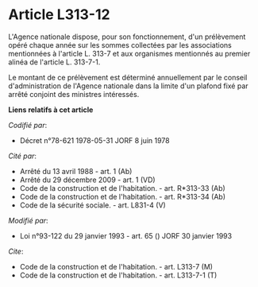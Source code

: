 # Article L313-12

L'Agence nationale dispose, pour son fonctionnement, d'un prélèvement opéré chaque année sur les sommes collectées par les
associations mentionnées à l'article L. 313-7 et aux organismes mentionnés au premier alinéa de l'article L. 313-7-1.

Le montant de ce prélèvement est déterminé annuellement par le conseil d'administration de l'Agence nationale dans la limite
d'un plafond fixé par arrêté conjoint des ministres intéressés.

**Liens relatifs à cet article**

_Codifié par_:

  - Décret n°78-621 1978-05-31 JORF 8 juin 1978

_Cité par_:

  - Arrêté du 13 avril 1988 - art. 1 (Ab)
  - Arrêté du 29 décembre 2009 - art. 1 (VD)
  - Code de la construction et de l'habitation. - art. R*313-33 (Ab)
  - Code de la construction et de l'habitation. - art. R*313-34 (Ab)
  - Code de la sécurité sociale. - art. L831-4 (V)

_Modifié par_:

  - Loi n°93-122 du 29 janvier 1993 - art. 65 () JORF 30 janvier 1993

_Cite_:

  - Code de la construction et de l'habitation. - art. L313-7 (M)
  - Code de la construction et de l'habitation. - art. L313-7-1 (T)
